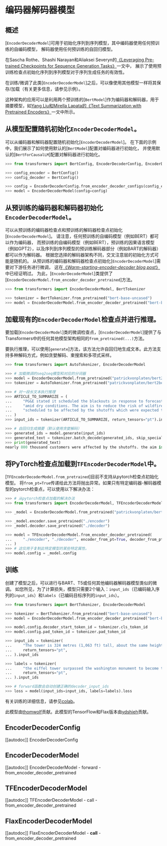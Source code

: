 <!--版权保留 2020 The HuggingFace Team. All rights reserved.

根据 Apache License, Version 2.0 进行许可（“许可证”）；除非符合许可证的规定，
否则您不得使用此文件。您可以在http://www.apache.org/licenses/LICENSE-2.0获得许可证副本。

请注意，此文件是Markdown格式的，但包含我们的文档生成器的特定语法（类似于MDX），可能无法正常呈现在您的Markdown查看器中。

-->

# 编码器解码器模型

## 概述

[`EncoderDecoderModel`]可用于初始化序列到序列模型，其中编码器使用任何预训练的自编码模型，
解码器使用任何预训练的自回归模型。

在Sascha Rothe、Shashi Narayan和Aliaksei Severyn的[《Leveraging Pre-trained Checkpoints for Sequence Generation Tasks》](https://arxiv.org/abs/1907.12461)一文中，
展示了使用预训练检查点初始化序列到序列模型对于序列生成任务的有效性。

在训练/微调了此类[`EncoderDecoderModel`]之后，可以像使用其他模型一样将其保存/加载（有关更多信息，请参见示例）。

这种架构的应用可以是利用两个预训练的[`BertModel`]作为编码器和解码器，用于摘要模型，如[Yang Liu和Mirella Lapata的《Text Summarization with Pretrained Encoders》](https://arxiv.org/abs/1908.08345)一文中所示。

## 从模型配置随机初始化`EncoderDecoderModel`。

可以从编码器和解码器配置随机初始化[`EncoderDecoderModel`]。
在下面的示例中，我们展示了如何使用默认的[`BertModel`]配置对编码器进行初始化，
并使用默认的[`BertForCausalLM`]配置对解码器进行初始化。

```python
>>> from transformers import BertConfig, EncoderDecoderConfig, EncoderDecoderModel

>>> config_encoder = BertConfig()
>>> config_decoder = BertConfig()

>>> config = EncoderDecoderConfig.from_encoder_decoder_configs(config_encoder, config_decoder)
>>> model = EncoderDecoderModel(config=config)
```

## 从预训练的编码器和解码器初始化`EncoderDecoderModel`。

可以从预训练的编码器检查点和预训练的解码器检查点初始化[`EncoderDecoderModel`]。
请注意，任何预训练的自编码模型（例如BERT）都可以作为编码器，
而预训练的自编码模型（例如BERT），预训练的因果语言模型（例如GPT2），以及序列到序列模型的预训练解码器部分（例如BART的解码器）都可以作为解码器。
根据您选择的解码器架构不同，交叉注意层的初始化方式可能是随机的。
从预训练的编码器和解码器检查点初始化[`EncoderDecoderModel`]需要对下游任务进行微调，
这在[《*Warm-starting-encoder-decoder blog post*》](https://huggingface.co/blog/warm-starting-encoder-decoder)中已经证明过。
为此，[`EncoderDecoderModel`]类提供了[`EncoderDecoderModel.from_encoder_decoder_pretrained`]方法。

```python
>>> from transformers import EncoderDecoderModel, BertTokenizer

>>> tokenizer = BertTokenizer.from_pretrained("bert-base-uncased")
>>> model = EncoderDecoderModel.from_encoder_decoder_pretrained("bert-base-uncased", "bert-base-uncased")
```

## 加载现有的`EncoderDecoderModel`检查点并进行推理。

要加载[`EncoderDecoderModel`]类的微调检查点，[`EncoderDecoderModel`]提供了与Transformers中的任何其他模型架构相同的`from_pretrained(...)`方法。

要执行推理，可以使用[`generate`]方法，该方法允许自回归地生成文本。此方法支持多种解码方式，例如贪婪解码、束搜索和多项式采样。

```python
>>> from transformers import AutoTokenizer, EncoderDecoderModel

>>> # 加载微调的seq2seq模型和对应的分词器
>>> model = EncoderDecoderModel.from_pretrained("patrickvonplaten/bert2bert_cnn_daily_mail")
>>> tokenizer = AutoTokenizer.from_pretrained("patrickvonplaten/bert2bert_cnn_daily_mail")

>>> # 对一段长文本执行推理
>>> ARTICLE_TO_SUMMARIZE = (
...     "PG&E stated it scheduled the blackouts in response to forecasts for high winds "
...     "amid dry conditions. The aim is to reduce the risk of wildfires. Nearly 800 thousand customers were "
...     "scheduled to be affected by the shutoffs which were expected to last through at least midday tomorrow."
... )
>>> input_ids = tokenizer(ARTICLE_TO_SUMMARIZE, return_tensors="pt").input_ids

>>> # 自回归生成摘要（默认使用贪婪解码）
>>> generated_ids = model.generate(input_ids)
>>> generated_text = tokenizer.batch_decode(generated_ids, skip_special_tokens=True)[0]
>>> print(generated_text)
nearly 800 thousand customers were affected by the shutoffs. the aim is to reduce the risk of wildfires. nearly 800, 000 customers were expected to be affected by high winds amid dry conditions. pg & e said it scheduled the blackouts to last through at least midday tomorrow.
```

## 将PyTorch检查点加载到`TFEncoderDecoderModel`中。

[`TFEncoderDecoderModel.from_pretrained`]目前不支持从pytorch检查点初始化模型。
将`from_pt=True`传递给此方法将抛出异常。如果只有特定编码器-解码器模型的pytorch检查点，可以使用以下解决办法：

```python
>>> # 从pytorch检查点加载的解决办法
>>> from transformers import EncoderDecoderModel, TFEncoderDecoderModel

>>> _model = EncoderDecoderModel.from_pretrained("patrickvonplaten/bert2bert-cnn_dailymail-fp16")

>>> _model.encoder.save_pretrained("./encoder")
>>> _model.decoder.save_pretrained("./decoder")

>>> model = TFEncoderDecoderModel.from_encoder_decoder_pretrained(
...     "./encoder", "./decoder", encoder_from_pt=True, decoder_from_pt=True
... )
>>> # 这仅用于复制此特定模型的某些特定属性。
>>> model.config = _model.config
```

## 训练

创建了模型之后，可以进行与BART、T5或任何其他编码器解码器模型类似的微调。
如您所见，为了计算损失，模型只需要2个输入：`input_ids`（已编码输入序列的`input_ids`）和`labels`（已编码目标序列的`input_ids`）。

```python
>>> from transformers import BertTokenizer, EncoderDecoderModel

>>> tokenizer = BertTokenizer.from_pretrained("bert-base-uncased")
>>> model = EncoderDecoderModel.from_encoder_decoder_pretrained("bert-base-uncased", "bert-base-uncased")

>>> model.config.decoder_start_token_id = tokenizer.cls_token_id
>>> model.config.pad_token_id = tokenizer.pad_token_id

>>> input_ids = tokenizer(
...     "The tower is 324 metres (1,063 ft) tall, about the same height as an 81-storey building, and the tallest structure in Paris. Its base is square, measuring 125 metres (410 ft) on each side.During its construction, the Eiffel Tower surpassed the Washington Monument to become the tallest man-made structure in the world, a title it held for 41 years until the Chrysler Building in New York City was  finished in 1930. It was the first structure to reach a height of 300 metres. Due to the addition of a broadcasting aerial at the top of the tower in 1957, it is now taller than the Chrysler Building by 5.2 metres (17 ft).Excluding transmitters, the Eiffel Tower is the second tallest free-standing structure in France after the Millau Viaduct.",
...     return_tensors="pt",
... ).input_ids

>>> labels = tokenizer(
...     "the eiffel tower surpassed the washington monument to become the tallest structure in the world. it was the first structure to reach a height of 300 metres in paris in 1930. it is now taller than the chrysler building by 5. 2 metres ( 17 ft ) and is the second tallest free - standing structure in paris.",
...     return_tensors="pt",
... ).input_ids

>>> # forward函数会自动创建正确的decoder_input_ids
>>> loss = model(input_ids=input_ids, labels=labels).loss
```

有关训练的详细信息，请参见[colab](https://colab.research.google.com/drive/1WIk2bxglElfZewOHboPFNj8H44_VAyKE?usp=sharing#scrollTo=ZwQIEhKOrJpl)。

此模型由[thomwolf](https://github.com/thomwolf)贡献。此模型的TensorFlow和Flax版本由[ydshieh](https://github.com/ydshieh)贡献。

## EncoderDecoderConfig

[[autodoc]] EncoderDecoderConfig

## EncoderDecoderModel

[[autodoc]] EncoderDecoderModel
    - forward
    - from_encoder_decoder_pretrained

## TFEncoderDecoderModel

[[autodoc]] TFEncoderDecoderModel
    - call
    - from_encoder_decoder_pretrained

## FlaxEncoderDecoderModel

[[autodoc]] FlaxEncoderDecoderModel
    - __call__
    - from_encoder_decoder_pretrained